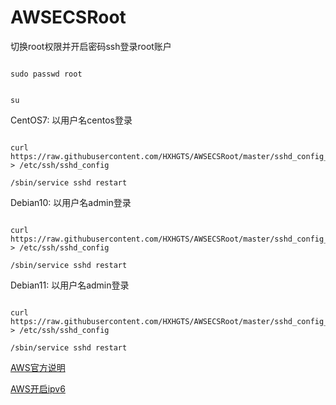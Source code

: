# AWSECSRoot
切换root权限并开启密码ssh登录root账户

```

sudo passwd root

```

```

su

```


CentOS7:
以用户名centos登录

```

curl https://raw.githubusercontent.com/HXHGTS/AWSECSRoot/master/sshd_config_centos7 > /etc/ssh/sshd_config

/sbin/service sshd restart

```
Debian10:
以用户名admin登录

```

curl https://raw.githubusercontent.com/HXHGTS/AWSECSRoot/master/sshd_config_debian10 > /etc/ssh/sshd_config

/sbin/service sshd restart

```

Debian11:
以用户名admin登录

```

curl https://raw.githubusercontent.com/HXHGTS/AWSECSRoot/master/sshd_config_debian11 > /etc/ssh/sshd_config

/sbin/service sshd restart

```

[AWS官方说明](https://docs.aws.amazon.com/zh_cn/AWSEC2/latest/UserGuide/managing-users.html)

[AWS开启ipv6](https://docs.aws.amazon.com/zh_cn/vpc/latest/userguide/get-started-ipv6.html)
